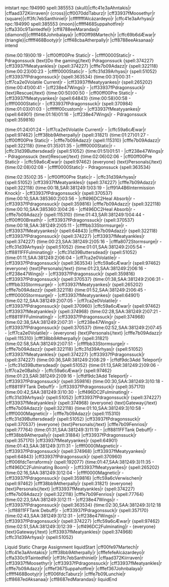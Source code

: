 intstart
npc:194990
spell:385553
{skull}|cffc41e3aAhntakis|r |cffaad372Kiirraven|r 
{cross}|cff0070ddTaburz|r |cff33937fMoosethyr|r 
{square}|cff3fc7ebSanthiniel|r |cffffffffAlcázardeyo|r |cffc41e3aArhyas|r 
npc:194990
spell:385553
{moon}|cfffff468Suppahotfire|r |cffa330c9Taintedfel|r |cff8788eeMarandas|r 
{diamond}|cfffff468Johnbalaya|r |cff00ff98Martech|r |cffc69b6dÆwar|r 
{triangle}|cfffff468Bootyjr|r |cfff48cbaAtherpally|r |cff8788eeAksanaa|r 
intend

{time:00:19}00:19 - |cff00ff00Pre Static|r - |cffff0000Static|r - Pdragonssuck {text}Do the gaming{/text}  Pdragonssuck {spell:374227}  |cff33937fMeatyankles|r {spell:374227}  |cfffe7b09Adazz|r {spell:322118}
{time:00:23}00:23 - |cffff0000Static|r - |cffc31d39Arhyas|r {spell:51052}  |cff33937fPdragonssuck|r {spell:363534}
{time:00:31}00:31 - |cff7ca2e0Volatile Current|r - |cff33937fMeatyyankes|r {spell:265202}
{time:00:41}00:41 - |cff238e47Wings|r - |cff33937fPdragonssuck|r {text}Rescue{/text}
{time:00:50}00:50 - |cff00ff00Pre Static|r - |cff33937fMeatyyankes|r {spell:64843}
{time:00:58}00:58 - |cffff0000Static|r - |cff33937fPdragonssuck|r {spell:370984}
{time:01:03}01:03 - |cffffff00custom|r - |cff33937fMeatyyankes|r {spell:64901}
{time:01:16}01:16 - |cff238e47Wings|r - Pdragonssuck {spell:359816}

{time:01:24}01:24 - |cff7ca2e0Volatile Current|r - |cffc59a6cÆwar|r {spell:97462}  |cfff38bb9Atherpally|r {spell:31821}
{time:01:27}01:27 - |cff00ff00Pre Static|r - |cfffe7b09Adazz|r {spell:115310}  |cfffe7b09Adazz|r {spell:322118}
{time:01:35}01:35 - |cffff0000Static|r - |cffc31d39Buttersdead|r {spell:51052}
{time:01:51}01:51 - |cff238e47Wings|r - Pdragonssuck {text}Rescue{/text}
{time:02:06}02:06 - |cff00ff00Pre Static|r - |cffc59a6cÆwar|r {spell:97462}  {everyone} {text}Personals{/text}
{time:02:08}02:08 - |cffff0000Static|r - Pdragonssuck {spell:363534}

{time:02:35}02:35 - |cff00ff00Pre Static|r - |cffc31d39Arhyas|r {spell:51052}  |cff33937fMeatyankles|r {spell:374227}  |cfffe7b09Adazz|r {spell:322118}
{time:00:18,SAR:381249:1}03:19 - |cff91A4B6Intermission Knock|r - |cff33937fPdragonssuck|r {spell:370537}
{time:00:10,SAA:385360:2}03:56 - |cff496DC2Heal Absorb|r - |cff33937fPdragonssuck|r {spell:359816}  |cfffe7b09Adazz|r {spell:322118}
{time:00:10,SAA:385360:3}04:26 - |cff496DC2Heal Absorb|r - |cfffe7b09Adazz|r {spell:115310}
{time:01:43,SAR:381249:1}04:44 - |cff00ff00Breath|r - |cff33937fPdragonssuck|r {spell:370537}
{time:00:18,SAA:381249:2}05:11 - |cffffbb33Stormsurge|r - |cff33937fMeatyyankes|r {spell:64843}  |cfffe7b09Adazz|r {spell:322118}  |cff33937fPdragonssuck|r {spell:374227}  |cff33937fMeatyankles|r {spell:374227}
{time:00:23,SAA:381249:2}05:16 - |cfffa8072Stormsurge|r - |cffc31d39Arhyas|r {spell:51052}
{time:01:01,SAA:381249:2}05:54 - |cff8811FFFulminating|r - |cffc31d39Buttersdead|r {spell:51052}
{time:01:11,SAA:381249:2}06:04 - |cff7ca2e0Volatile|r - |cff33937fPdragonssuck|r {spell:363534}  |cffc59a6cÆwar|r {spell:97462}  {everyone} {text}Personals{/text}
{time:01:23,SAA:381249:2}06:16 - |cff238e47Wings|r - |cff33937fPdragonssuck|r {spell:359816}  |cff33937fPdragonssuck|r {spell:370537}
{time:01:38,SAA:381249:2}06:31 - |cffffbb33Stormsurge|r - |cff33937fMeatyyankes|r {spell:265202}  |cfffe7b09Adazz|r {spell:322118}
{time:01:52,SAA:381249:2}06:45 - |cffff0000Stormsurge|r - |cff33937fMeatyyankes|r {spell:64901}
{time:02:12,SAA:381249:2}07:05 - |cff7ca2e0Volatile|r - |cff33937fPdragonssuck|r {spell:370960}  |cffc59a6cÆwar|r {spell:97462}  |cff33937fMeatyankles|r {spell:374968}
{time:02:28,SAA:381249:2}07:21 - |cff8811FFFulminating|r - |cff33937fPdragonssuck|r {spell:374968}
{time:02:38,SAA:381249:2}07:31 - |cff238e47Wings|r - |cff33937fPdragonssuck|r {spell:370537}
{time:02:52,SAA:381249:2}07:45 - |cff7ca2e0Volatile|r - {everyone} {text}Personals{/text}  |cfffe7b09Adazz|r {spell:115310}  |cfff38bb9Atherpally|r {spell:31821}
{time:02:58,SAA:381249:2}07:51 - |cffffbb33Stormsurge|r - |cfffe7b09Adazz|r {spell:322118}  |cffc31d39Arhyas|r {spell:51052}  |cff33937fMeatyankles|r {spell:374227}  |cff33937fPdragonssuck|r {spell:374227}
{time:00:36,SAR:381249:2}08:29 - |cffdf9dc3Add Teleport|r - |cffc31d39Buttersdead|r {spell:51052}
{time:01:13,SAR:381249:2}09:06 - |cff7ca2e0Balls|r - |cffc59a6cÆwar|r {spell:97462}
{time:01:23,SAR:381249:2}09:16 - |cffdf9dc3Add Teleport|r - |cff33937fPdragonssuck|r {spell:359816}
{time:00:30,SAA:381249:3}10:18 - |cff8811FFTank Debuff|r - |cff33937fPdragonssuck|r {spell:357170}
{time:00:42,SAA:381249:3}10:30 - |cff496DC2Fulminating|r - |cffc31d39Arhyas|r {spell:51052}  |cff33937fPdragonssuck|r {spell:374227}  |cff33937fMeatyankles|r {spell:374968}  {everyone} {text}Gateway{/text}  |cfffe7b09Adazz|r {spell:322118}
{time:01:10,SAA:381249:3}10:58 - |cffff0000Magnetic|r - |cfffe7b09Adazz|r {spell:115310}  |cffc31d39Buttersdead|r {spell:51052}  |cff33937fPdragonssuck|r {spell:370537}  {everyone} {text}Personals{/text}  |cfffe7b09Fenrios|r {spell:77764}
{time:01:31,SAA:381249:3}11:19 - |cff8811FFTank Debuff|r - |cfff38bb9Atherpally|r {spell:31884}  |cff33937fPdragonssuck|r {spell:357170}  |cff33937fMeatyyankes|r {spell:64901}
{time:01:43,SAA:381249:3}11:31 - |cffff0000Magnetic|r - |cff33937fPdragonssuck|r {spell:374968}  |cff33937fMeatyyankes|r {spell:64843}  |cff33937fPdragonssuck|r {spell:370960}  |cff006fdcTerraforms|r {spell:192077}
{time:01:47,SAA:381249:3}11:35 - |cff496DC2Fulminating Boom|r - |cff33937fMeatyyankes|r {spell:265202}
{time:02:16,SAA:381249:3}12:04 - |cffff0000Magnetic|r - |cff33937fPdragonssuck|r {spell:359816}  |cffc59a6cVerwischen|r {spell:97462}  |cfff38bb9Atherpally|r {spell:31821}  {everyone} {text}Personals{/text}  |cff33937fMeatyankles|r {spell:374227}  |cfffe7b09Adazz|r {spell:322118}  |cfffe7b09Fenrios|r {spell:77764}
{time:02:23,SAA:381249:3}12:11 - |cff238e47Wings|r - |cff33937fPdragonssuck|r {spell:363534}
{time:02:30,SAA:381249:3}12:18 - |cff8811FFTank Debuff|r - |cff33937fPdragonssuck|r {spell:357170}
{time:02:43,SAA:381249:3}12:31 - |cff238e47Wings|r - |cff33937fPdragonssuck|r {spell:374227}  |cffc59a6cÆwar|r {spell:97462}
{time:02:51,SAA:381249:3}12:39 - |cff496DC2Fulminating|r - {everyone} {text}Gateway{/text}  |cff33937fMeatyankles|r {spell:374968}  |cffc31d39Arhyas|r {spell:51052}

Liquid Static Charge Assignment
liquidStart
|cff00fe97Martech|r
|cffc41e3aAhntakis|r
|cfff38bb9Atherpally|r
|cfffefefeAlcázardeyo|r
|cffa330c9Taintedfel|r 
|cff3fc7ebSanthiniel|r 
|cffaad372Kiirraven|r 
|cff33937fMoosethyr|r
|cff33937fPdragonssuck|r 
|cff33937fMeatyankles|r
|cfffe7b09Adazz|r
|cfffef367Suppahotfire|r
|cfffef367Johnbalaya|r
|cfffff468Bootyjr|r
|cff006fdcTaburz|r
|cfffe7b09Lunchie|r
|cff8687edAksanaa|r
|cff8687edMarandas|r
liquidEnd